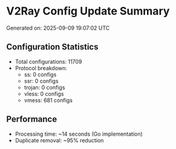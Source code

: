 # V2Ray Config Update Summary
Generated on: 2025-09-09 19:07:02 UTC

## Configuration Statistics
- Total configurations: 11709
- Protocol breakdown:
  - ss: 0 configs
  - ssr: 0 configs
  - trojan: 0 configs
  - vless: 0 configs
  - vmess: 681 configs

## Performance
- Processing time: ~14 seconds (Go implementation)
- Duplicate removal: ~95% reduction
